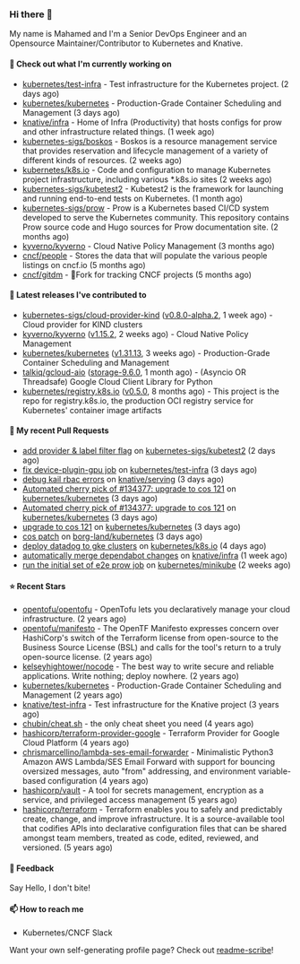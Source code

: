 ### Hi there 👋

My name is Mahamed and I'm a Senior DevOps Engineer and an Opensource Maintainer/Contributor to Kubernetes and Knative.

#### 👷 Check out what I'm currently working on

- [kubernetes/test-infra](https://github.com/kubernetes/test-infra) - Test infrastructure for the Kubernetes project. (2 days ago)
- [kubernetes/kubernetes](https://github.com/kubernetes/kubernetes) - Production-Grade Container Scheduling and Management (3 days ago)
- [knative/infra](https://github.com/knative/infra) - Home of Infra (Productivity) that hosts configs for prow and other infrastructure related things. (1 week ago)
- [kubernetes-sigs/boskos](https://github.com/kubernetes-sigs/boskos) - Boskos is a resource management service that provides reservation and lifecycle management of a variety of different kinds of resources. (2 weeks ago)
- [kubernetes/k8s.io](https://github.com/kubernetes/k8s.io) - Code and configuration to manage Kubernetes project infrastructure, including various *.k8s.io sites (2 weeks ago)
- [kubernetes-sigs/kubetest2](https://github.com/kubernetes-sigs/kubetest2) - Kubetest2 is the framework for launching and running end-to-end tests on Kubernetes. (1 month ago)
- [kubernetes-sigs/prow](https://github.com/kubernetes-sigs/prow) - Prow is a Kubernetes based CI/CD system developed to serve the Kubernetes community. This repository contains Prow source code and Hugo sources for Prow documentation site.  (2 months ago)
- [kyverno/kyverno](https://github.com/kyverno/kyverno) - Cloud Native Policy Management (3 months ago)
- [cncf/people](https://github.com/cncf/people) - Stores the data that will populate the various people listings on cncf.io (5 months ago)
- [cncf/gitdm](https://github.com/cncf/gitdm) - 📜Fork for tracking CNCF projects (5 months ago)

#### 🔭 Latest releases I've contributed to

- [kubernetes-sigs/cloud-provider-kind](https://github.com/kubernetes-sigs/cloud-provider-kind) ([v0.8.0-alpha.2](https://github.com/kubernetes-sigs/cloud-provider-kind/releases/tag/v0.8.0-alpha.2), 1 week ago) - Cloud provider for KIND clusters
- [kyverno/kyverno](https://github.com/kyverno/kyverno) ([v1.15.2](https://github.com/kyverno/kyverno/releases/tag/v1.15.2), 2 weeks ago) - Cloud Native Policy Management
- [kubernetes/kubernetes](https://github.com/kubernetes/kubernetes) ([v1.31.13](https://github.com/kubernetes/kubernetes/releases/tag/v1.31.13), 3 weeks ago) - Production-Grade Container Scheduling and Management
- [talkiq/gcloud-aio](https://github.com/talkiq/gcloud-aio) ([storage-9.6.0](https://github.com/talkiq/gcloud-aio/releases/tag/storage-9.6.0), 1 month ago) - (Asyncio OR Threadsafe) Google Cloud Client Library for Python
- [kubernetes/registry.k8s.io](https://github.com/kubernetes/registry.k8s.io) ([v0.5.0](https://github.com/kubernetes/registry.k8s.io/releases/tag/v0.5.0), 8 months ago) - This project is the repo for registry.k8s.io, the production OCI registry service for Kubernetes&#39; container image artifacts

#### 🔨 My recent Pull Requests

- [add provider &amp; label filter flag](https://github.com/kubernetes-sigs/kubetest2/pull/300) on [kubernetes-sigs/kubetest2](https://github.com/kubernetes-sigs/kubetest2) (2 days ago)
- [fix device-plugin-gpu job](https://github.com/kubernetes/test-infra/pull/35631) on [kubernetes/test-infra](https://github.com/kubernetes/test-infra) (3 days ago)
- [debug kail rbac errors](https://github.com/knative/serving/pull/16107) on [knative/serving](https://github.com/knative/serving) (3 days ago)
- [Automated cherry pick of #134377: upgrade to cos 121](https://github.com/kubernetes/kubernetes/pull/134383) on [kubernetes/kubernetes](https://github.com/kubernetes/kubernetes) (3 days ago)
- [Automated cherry pick of #134377: upgrade to cos 121](https://github.com/kubernetes/kubernetes/pull/134382) on [kubernetes/kubernetes](https://github.com/kubernetes/kubernetes) (3 days ago)
- [upgrade to cos 121](https://github.com/kubernetes/kubernetes/pull/134377) on [kubernetes/kubernetes](https://github.com/kubernetes/kubernetes) (3 days ago)
- [cos patch](https://github.com/borg-land/kubernetes/pull/1) on [borg-land/kubernetes](https://github.com/borg-land/kubernetes) (3 days ago)
- [deploy datadog to gke clusters](https://github.com/kubernetes/k8s.io/pull/8589) on [kubernetes/k8s.io](https://github.com/kubernetes/k8s.io) (4 days ago)
- [automatically merge dependabot changes](https://github.com/knative/infra/pull/716) on [knative/infra](https://github.com/knative/infra) (1 week ago)
- [run the initial set of e2e prow job](https://github.com/kubernetes/minikube/pull/21607) on [kubernetes/minikube](https://github.com/kubernetes/minikube) (2 weeks ago)

#### ⭐ Recent Stars

- [opentofu/opentofu](https://github.com/opentofu/opentofu) - OpenTofu lets you declaratively manage your cloud infrastructure. (2 years ago)
- [opentofu/manifesto](https://github.com/opentofu/manifesto) - The OpenTF Manifesto expresses concern over HashiCorp&#39;s switch of the Terraform license from open-source to the Business Source License (BSL) and calls for the tool&#39;s return to a truly open-source license. (2 years ago)
- [kelseyhightower/nocode](https://github.com/kelseyhightower/nocode) - The best way to write secure and reliable applications. Write nothing; deploy nowhere. (2 years ago)
- [kubernetes/kubernetes](https://github.com/kubernetes/kubernetes) - Production-Grade Container Scheduling and Management (2 years ago)
- [knative/test-infra](https://github.com/knative/test-infra) - Test infrastructure for the Knative project (3 years ago)
- [chubin/cheat.sh](https://github.com/chubin/cheat.sh) - the only cheat sheet you need (4 years ago)
- [hashicorp/terraform-provider-google](https://github.com/hashicorp/terraform-provider-google) - Terraform Provider for Google Cloud Platform (4 years ago)
- [chrismarcellino/lambda-ses-email-forwarder](https://github.com/chrismarcellino/lambda-ses-email-forwarder) - Minimalistic Python3 Amazon AWS Lambda/SES Email Forward with support for bouncing oversized messages, auto &#34;from&#34; addressing, and environment variable-based configuration (4 years ago)
- [hashicorp/vault](https://github.com/hashicorp/vault) - A tool for secrets management, encryption as a service, and privileged access management (5 years ago)
- [hashicorp/terraform](https://github.com/hashicorp/terraform) - Terraform enables you to safely and predictably create, change, and improve infrastructure. It is a source-available tool that codifies APIs into declarative configuration files that can be shared amongst team members, treated as code, edited, reviewed, and versioned. (5 years ago)

#### 💬 Feedback

Say Hello, I don't bite!

#### 📫 How to reach me

- Kubernetes/CNCF Slack

Want your own self-generating profile page? Check out [readme-scribe](https://github.com/muesli/readme-scribe)!


